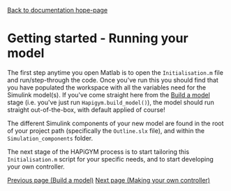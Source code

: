 [Back to documentation hope-page](https://github.com/HAPiWEC/HAPiGYM_docs/blob/main/README.md)

# Getting started - Running your model

The first step anytime you open Matlab is to open the `Initialisation.m` file and run/step-through the code. Once you've run this you should find that you have populated the workspace with all the variables need for the Simulink model(s). If you've come straight here from the [Build a model](https://github.com/HAPiWEC/HAPiGYM_docs/blob/main/Pages/2-Build-a-model.md) stage (i.e. you've just run `Hapigym.build_model()`), the model should run straight out-of-the-box, with default applied of course!

The different Simulink components of your new model are found in the root of your project path (specifically the `Outline.slx` file), and within the `Simulation_components` folder.

The next stage of the HAPiGYM process is to start tailoring this `Initialisation.m` script for your specific needs, and to start developing your own controller.

[Previous page (Build a model)](https://github.com/HAPiWEC/HAPiGYM_docs/blob/main/Pages/2-Build-a-model.md)
[Next page (Making your own controller)](https://github.com/HAPiWEC/HAPiGYM_docs/blob/main/Pages/4-Making-your-own-controller.md)
